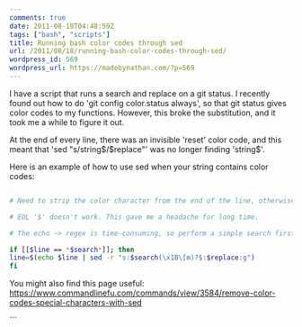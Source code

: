 ```yaml
---
comments: true
date: 2011-08-18T04:48:59Z
tags: ["bash", "scripts"]
title: Running bash color codes through sed
url: /2011/08/18/running-bash-color-codes-through-sed/
wordpress_id: 569
wordpress_url: https://madebynathan.com/?p=569
---
```


<p>I have a script that runs a search and replace on a git status. I recently found out how to do 'git config color.status always', so that git status gives color codes to my functions. However, this broke the substitution, and it took me a while to figure it out.</p>

<p>At the end of every line, there was an invisible 'reset' color code, and this meant that 'sed "s/string$/$replace"' was no longer finding 'string$'.</p>

<p>Here is an example of how to use sed when your string contains color codes:</p>

```bash

# Need to strip the color character from the end of the line, otherwise

# EOL '$' doesn't work. This gave me a headache for long time.

# The echo ~> regex is time-consuming, so perform a simple search first.

if [[$line == *$search*]]; then
line=$(echo $line | sed -r "s:$search(\x1B\[m)?$:$replace:g")
fi
```

<p>You might also find this page useful: <a href="https://www.commandlinefu.com/commands/view/3584/remove-color-codes-special-characters-with-sed">https://www.commandlinefu.com/commands/view/3584/remove-color-codes-special-characters-with-sed</a></p>
```
